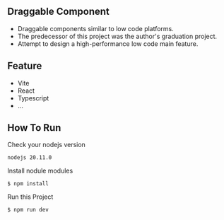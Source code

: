 ## Draggable Component

- Draggable components similar to low code platforms.
- The predecessor of this project was the author's graduation project.
- Attempt to design a high-performance low code main feature.

## Feature

- Vite
- React
- Typescript
- ...


## How To Run

Check your nodejs version

```
nodejs 20.11.0
```

Install nodule modules

```shell
$ npm install
```

Run this Project

```shell
$ npm run dev
```

